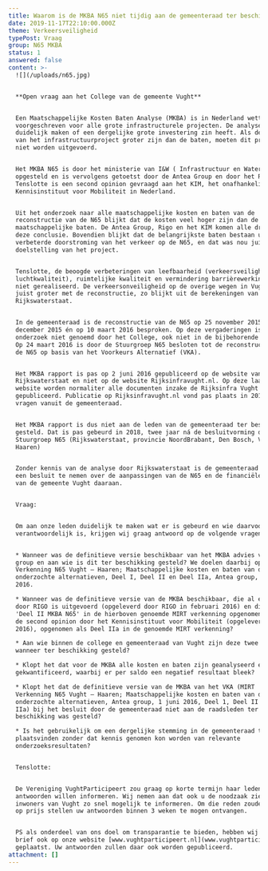 ```yaml
---
title: Waarom is de MKBA N65 niet tijdig aan de gemeenteraad ter beschikking gesteld?
date: 2019-11-17T22:10:00.000Z
theme: Verkeersveiligheid
typePost: Vraag
group: N65 MKBA
status: 1
answered: false
content: >-
  ![](/uploads/n65.jpg)


  **Open vraag aan het College van de gemeente Vught**


  Een Maatschappelijke Kosten Baten Analyse (MKBA) is in Nederland wettelijk
  voorgeschreven voor alle grote infrastructurele projecten. De analyse moet
  duidelijk maken of een dergelijke grote investering zin heeft. Als de kosten
  van het infrastructuurproject groter zijn dan de baten, moeten dit project
  niet worden uitgevoerd.


  Het MKBA N65 is door het ministerie van I&W ( Infrastructuur en Waterstaat)
  opgesteld en is vervolgens getoetst door de Antea Group en door het RIGO.
  Tenslotte is een second opinion gevraagd aan het KIM, het onafhankelijk
  Kennisinstituut voor Mobiliteit in Nederland.


  Uit het onderzoek naar alle maatschappelijke kosten en baten van de
  reconstructie van de N65 blijkt dat de kosten veel hoger zijn dan de
  maatschappelijke baten. De Antea Group, Rigo en het KIM komen alle drie tot
  deze conclusie. Bovendien blijkt dat de belangrijkste baten bestaan uit een
  verbeterde doorstroming van het verkeer op de N65, en dat was nou juist géén
  doelstelling van het project. 


  Tenslotte, de beoogde verbeteringen van leefbaarheid (verkeersveiligheid en
  luchtkwaliteit), ruimtelijke kwaliteit en vermindering barrièrewerking worden
  niet gerealiseerd. De verkeersonveiligheid op de overige wegen in Vught wordt
  juist groter met de reconstructie, zo blijkt uit de berekeningen van
  Rijkswaterstaat.


  In de gemeenteraad is de reconstructie van de N65 op 25 november 2015, op 2
  december 2015 én op 10 maart 2016 besproken. Op deze vergaderingen is het MKBA
  onderzoek niet genoemd door het College, ook niet in de bijbehorende stukken.
  Op 24 maart 2016 is door de Stuurgroep N65 besloten tot de reconstructie van
  de N65 op basis van het Voorkeurs Alternatief (VKA). 


  Het MKBA rapport is pas op 2 juni 2016 gepubliceerd op de website van
  Rijkswaterstaat en niet op de website Rijksinfravught.nl. Op deze laatste
  website worden normaliter alle documenten inzake de Rijksinfra Vught
  gepubliceerd. Publicatie op Rijksinfravught.nl vond pas plaats in 2018, na
  vragen vanuit de gemeenteraad.


  Het MKBA rapport is dus niet aan de leden van de gemeenteraad ter beschikking
  gesteld. Dat is pas gebeurd in 2018, twee jaar ná de besluitvorming door de
  Stuurgroep N65 (Rijkswaterstaat, provincie NoordBrabant, Den Bosch, Vught en
  Haaren)


  Zonder kennis van de analyse door Rijkswaterstaat is de gemeenteraad gevraagd
  een besluit te nemen over de aanpassingen van de N65 en de financiële bijdrage
  van de gemeente Vught daaraan.


  Vraag:


  Om aan onze leden duidelijk te maken wat er is gebeurd en wie daarvoor
  verantwoordelijk is, krijgen wij graag antwoord op de volgende vragen:


  * Wanneer was de definitieve versie beschikbaar van het MKBA advies van Antea
  group en aan wie is dit ter beschikking gesteld? We doelen daarbij op de MIRT­
  Verkenning N65 Vught – Haaren; Maatschappelijke kosten en baten van de
  onderzochte alternatieven, Deel I, Deel II en Deel IIa, Antea group, 1 juni
  2016.

  * Wanneer was de definitieve versie van de MKBA beschikbaar, die al eerder
  door RIGO is uitgevoerd (opgeleverd door RIGO in februari 2016) en die als
  'Deel II MKBA N65' in de hierboven genoemde MIRT verkenning opgenomen, evenals
  de second opinion door het Kennisinstituut voor Mobiliteit (opgeleverd 17-2
  2016), opgenomen als Deel IIa in de genoemde MIRT verkenning? 

  * Aan wie binnen de college en gemeenteraad van Vught zijn deze twee rapporten
  wanneer ter beschikking gesteld?

  * Klopt het dat voor de MKBA alle kosten en baten zijn geanalyseerd en
  gekwantificeerd, waarbij er per saldo een negatief resultaat bleek?

  * Klopt het dat de definitieve versie van de MKBA van het VKA (MIRT­
  Verkenning N65 Vught – Haaren; Maatschappelijke kosten en baten van de
  onderzochte alternatieven, Antea group, 1 juni 2016, Deel 1, Deel II en Deel
  IIa) bij het besluit door de gemeenteraad niet aan de raadsleden ter
  beschikking was gesteld?

  * Is het gebruikelijk om een dergelijke stemming in de gemeenteraad te laten
  plaatsvinden zonder dat kennis genomen kon worden van relevante
  onderzoeksresultaten?


  Tenslotte:


  De Vereniging VughtParticipeert zou graag op korte termijn haar leden over uw
  antwoorden willen informeren. Wij nemen aan dat ook u de noodzaak ziet de
  inwoners van Vught zo snel mogelijk te informeren. Om die reden zouden wij het
  op prijs stellen uw antwoorden binnen 3 weken te mogen ontvangen.


  PS als onderdeel van ons doel om transparantie te bieden, hebben wij deze
  brief ook op onze website [www.vughtparticipeert.nl](www.vughtparticipeert.nl)
  geplaatst. Uw antwoorden zullen daar ook worden gepubliceerd.
attachment: []
---
```


